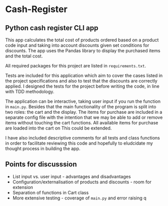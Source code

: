 # Cash-Register
## Python cash register CLI app ##

This app calculates the total cost of products ordered based on a product code input and taking into account discounts given set conditions for discounts. The app uses the Pandas library to display the purchased items and the total cost. 

All required packages for this project are listed in `requirements.txt`. 

Tests are included for this application which aim to cover the cases listed in the project specifications and also to test that the discounts are correctly applied. I designed the tests for the project before writing the code, in line with TDD methodology. 

The application can be interactive, taking user input if you run the function in `main.py`. Besides that the main functionality of the program is split into two roles: the cart and the display. The items for purchase are included in a separate config file with the intention that we may be able to add or remove items without touching the cart functions. All available items for purchase are loaded into the cart on This could be extended. 

I have also included descriptive comments for all tests and class functions in order to facilitate reviewing this code and hopefully to eludcidate my thought process in building the app. 

## Points for discusssion ## 
* List input vs. user input - advantages and disadvantages 
* Configuration/externalisation of products and discounts - room for extension 
* Separation of functions in Cart class 
* More extensive testing - coverage of `main.py` and error raising q